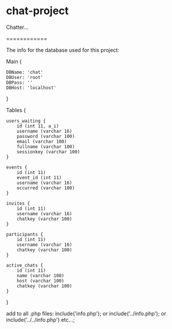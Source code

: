chat-project
============

Chatter...

============

The info for the database used for this project:

Main {
	
	DBName: 'chat'
	DBUser: 'root'
	DBPass: ''
	DBHost: 'localhost'
	
}

Tables {
	
	users_waiting {
		id (int 11, a_i)
		username (varchar 16)
		password (varchar 100)
		email (varchar 100)
		fullname (varchar 100)
		sessionkey (varchar 100)
	}
	
	events {
		id (int 11)
		event_id (int 11)
		username (varchar 16)
		occurred (varchar 100)
	}
	
	invites {
		id (int 11)
		username (varchar 16)
		chatkey (varchar 100)
	}
	
	participants {
		id (int 11)
		username (varchar 16)
		chatkey (varchar 100)
	}
	
	active_chats {
		id (int 11)
		name (varchar 100)
		host (varchar 100)
		chatkey (varchar 100)
	}
	
}

add to all .php files: include('info.php'); or include('../info.php'); or include('../../info.php') etc...;
